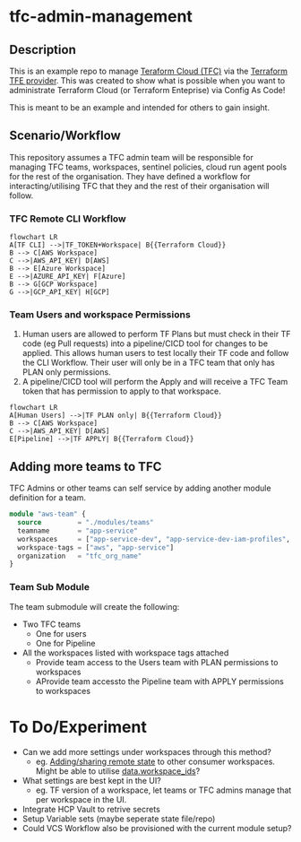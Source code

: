 # tfc-admin-management


## Description

This is an example repo to manage [Teraform Cloud (TFC)](https://cloud.hashicorp.com/products/terraform) via the [Terraform TFE provider](https://registry.terraform.io/providers/hashicorp/tfe/). This was created to show what is possible when you want to administrate Terraform Cloud (or Terraform Enteprise) via Config As Code! 

This is meant to be an example and intended for others to gain insight. 



## Scenario/Workflow

This repository assumes a TFC admin team will be responsible for managing TFC teams, workspaces, sentinel policies, cloud run agent pools for the rest of the organisation. They have defined a workflow for interacting/utilising TFC that they and the rest of their organisation will follow.

### TFC Remote CLI Workflow
```mermaid
flowchart LR
A[TF CLI] -->|TF_TOKEN+Workspace| B{{Terraform Cloud}}
B --> C[AWS Workspace]
C -->|AWS_API_KEY| D[AWS]
B --> E[Azure Workspace]
E -->|AZURE_API_KEY| F[Azure]
B --> G[GCP Workspace]
G -->|GCP_API_KEY| H[GCP]
```


### Team Users and workspace Permissions

1. Human users are allowed to perform TF Plans but must check in their TF code (eg Pull requests) into a pipeline/CICD tool for changes to be applied. This allows human users to test locally their TF code and follow the CLI Workflow. Their user will only be in a TFC team that only has PLAN only permissions.
2. A pipeline/CICD tool will perform the Apply and will receive a TFC Team token that has permission to apply to that workspace. 

```mermaid
flowchart LR
A[Human Users] -->|TF PLAN only| B{{Terraform Cloud}}
B --> C[AWS Workspace]
C -->|AWS_API_KEY| D[AWS]
E[Pipeline] -->|TF APPLY| B{{Terraform Cloud}}
```



## Adding more teams to TFC

TFC Admins or other teams can self service by adding another module definition for a team.

```terraform
module "aws-team" {
  source         = "./modules/teams"
  teamname       = "app-service"
  workspaces     = ["app-service-dev", "app-service-dev-iam-profiles", "app-service-dev-domain-names", "app-service-prod"]
  workspace-tags = ["aws", "app-service"]
  organization   = "tfc_org_name"
}

```

### Team Sub Module

The team submodule will create the following:

- Two TFC teams
  - One for users
  - One for Pipeline
- All the workspaces listed with workspace tags attached
  - Provide team access to the Users team with PLAN permissions to workspaces
  - AProvide team accessto the Pipeline team with APPLY permissions to workspaces



# To Do/Experiment

- Can we add more settings under workspaces through this method?
  - eg. [Adding/sharing remote state](https://registry.terraform.io/providers/hashicorp/tfe/latest/docs/resources/workspace#remote_state_consumer_ids) to other consumer workspaces. Might be able to utilise [data.workspace_ids](https://registry.terraform.io/providers/hashicorp/tfe/latest/docs/data-sources/workspace_ids)?
- What settings are best kept in the UI?
  - eg. TF version of a workspace, let teams or TFC admins manage that per workspace in the UI. 
- Integrate HCP Vault to retrive secrets
- Setup Variable sets (maybe seperate state file/repo)
- Could VCS Workflow also be provisioned with the current module setup?
